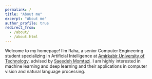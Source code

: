 ```yaml
---
permalink: /
title: "About me"
excerpt: "About me"
author_profile: true
redirect_from: 
  - /about/
  - /about.html
---
```


Welcome to my homepage! I’m Raha, a senior Computer Engineering student specializing in Artificial Intelligence at [Amirkabir University of Technology](https://aut.ac.ir/en), advised by [Saeedeh Momtazi](https://scholar.google.nl/citations?user=N-WqXykAAAAJ&hl=en). I am highly interested in machine learning and deep learning and their applications in computer vision and natural language processing.